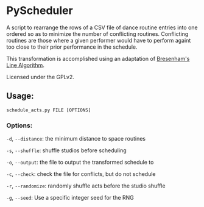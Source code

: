 # PyScheduler

A script to rearrange the rows of a CSV file of dance routine entries into
one ordered so as to minimize the number of conflicting routines.
Conflicting routines are those where a given performer would have to perform 
againt too close to their prior performance in the schedule.

This transformation is accomplished using an adaptation of
[Bresenham's Line
Algorithm](https://en.wikipedia.org/wiki/Bresenham%27s_line_algorithm).

Licensed under the GPLv2.

## Usage:
`schedule_acts.py FILE [OPTIONS]`

### Options:
`-d`, `--distance`: the minimum distance to space routines

`-s`, `--shuffle`: shuffle studios before scheduling

`-o`, `--output`: the file to output the transformed schedule to

`-c`, `--check`: check the file for conflicts, but do not schedule

`-r`, `--randomize`: randomly shuffle acts before the studio shuffle

`-g`, `--seed`: Use a specific integer seed for the RNG
